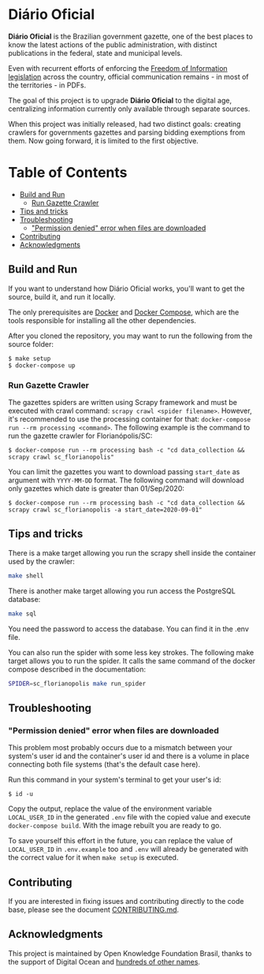 # Diário Oficial

**Diário Oficial** is the Brazilian government gazette, one of the best places to know the latest actions of the public administration, with distinct publications in the federal, state and municipal levels.

Even with recurrent efforts of enforcing the [Freedom of Information legislation](http://www.acessoainformacao.gov.br/assuntos/conheca-seu-direito/principais-aspectos/principais-aspectos) across the country, official communication remains - in most of the territories - in PDFs.

The goal of this project is to upgrade **Diário Oficial** to the digital age, centralizing information currently only available through separate sources.

When this project was initially released, had two distinct goals: creating crawlers for governments gazettes and parsing bidding exemptions from them. Now going forward, it is limited to the first objective.

Table of Contents
=================
  * [Build and Run](#build-and-run)
     * [Run Gazette Crawler](#run-gazette-crawler)
  * [Tips and tricks](#tips-and-tricks)
  * [Troubleshooting](#troubleshooting)
     * ["Permission denied" error when files are downloaded](#permission-denied-error-when-files-are-downloaded)
  * [Contributing](#contributing)
  * [Acknowledgments](#acknowledgments)

## Build and Run

If you want to understand how Diário Oficial works, you'll want to get the source, build it, and run it locally.

The only prerequisites are [Docker](https://www.docker.com) and [Docker Compose](https://docs.docker.com/compose/overview/), which are the tools responsible for installing all the other dependencies.

After you cloned the repository, you may want to run the following from the source folder:

```console
$ make setup
$ docker-compose up
```

### Run Gazette Crawler

The gazettes spiders are written using Scrapy framework and must be executed with crawl command: `scrapy crawl <spider filename>`.
However, it's recommended to use the processing container for that: `docker-compose run --rm processing <command>`.
The following example is the command to run the gazette crawler for Florianópolis/SC:

```console
$ docker-compose run --rm processing bash -c "cd data_collection && scrapy crawl sc_florianopolis"
```

You can limit the gazettes you want to download passing `start_date` as argument with `YYYY-MM-DD` format. The
following command will download only gazettes which date is greater than 01/Sep/2020:

```console
$ docker-compose run --rm processing bash -c "cd data_collection && scrapy crawl sc_florianopolis -a start_date=2020-09-01"
```

## Tips and tricks

There is a make target allowing you run the scrapy shell inside the container used by the crawler:

```bash
make shell
```

There is another make target allowing you run access the PostgreSQL database:

```bash
make sql
```

You need the password to access the database. You can find it in the .env file.

You can also run the spider with some less key strokes. The following make target
allows you to run the spider. It calls the same command of the docker compose 
described in the documentation:

```bash
SPIDER=sc_florianopolis make run_spider
```

## Troubleshooting

### "Permission denied" error when files are downloaded

This problem most probably occurs due to a mismatch between your system's user id and the container's user id and there is a volume in place connecting both file systems (that's the default case here).

Run this command in your system's terminal to get your user's id:

```console
$ id -u
```

Copy the output, replace the value of the environment variable `LOCAL_USER_ID` in the generated `.env` file with the copied value and execute `docker-compose build`. With the image rebuilt you are ready to go.

To save yourself this effort in the future, you can replace the value of `LOCAL_USER_ID` in `.env.example` too and `.env` will already be generated with the correct value for it when `make setup` is executed.

## Contributing

If you are interested in fixing issues and contributing directly to the code base, please see the document [CONTRIBUTING.md](CONTRIBUTING.md).

## Acknowledgments

This project is maintained by Open Knowledge Foundation Brasil, thanks to the support of Digital Ocean and [hundreds of other names](https://serenata.ai/en/about/).
